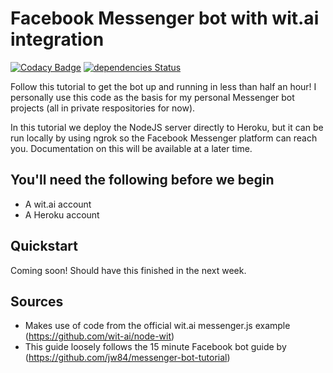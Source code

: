 # Facebook Messenger bot with wit.ai integration
[![Codacy Badge](https://api.codacy.com/project/badge/Grade/42c2df2d04664433b100a82e81bca3f0)](https://www.codacy.com/app/jpbowley/ai-messenger-bot?utm_source=github.com&amp;utm_medium=referral&amp;utm_content=jpbow/ai-messenger-bot&amp;utm_campaign=Badge_Grade)
[![dependencies Status](https://david-dm.org/jpbow/ai-messenger-bot/status.svg)](https://david-dm.org/jpbow/ai-messenger-bot)

Follow this tutorial to get the bot up and running in less than half an hour! I personally use this code as the basis for my personal Messenger bot projects (all in private respositories for now).

In this tutorial we deploy the NodeJS server directly to Heroku, but it can be run locally by using ngrok so the Facebook Messenger platform can reach you. Documentation on this will be available at a later time.

## You'll need the following before we begin
* A wit.ai account
* A Heroku account

## Quickstart

Coming soon! Should have this finished in the next week.

## Sources
* Makes use of code from the official wit.ai messenger.js example (https://github.com/wit-ai/node-wit)
* This guide loosely follows the 15 minute Facebook bot guide by (https://github.com/jw84/messenger-bot-tutorial)
